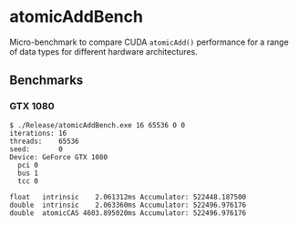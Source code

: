 # atomicAddBench

Micro-benchmark to compare CUDA `atomicAdd()` performance for a range of data types for different hardware architectures.


## Benchmarks


### GTX 1080

    $ ./Release/atomicAddBench.exe 16 65536 0 0
    iterations: 16
    threads:    65536
    seed:       0
    Device: GeForce GTX 1080
      pci 0
      bus 1
      tcc 0

    float   intrinsic    2.061312ms Accumulator: 522448.187500
    double  intrinsic    2.063360ms Accumulator: 522496.976176
    double  atomicCAS 4603.895020ms Accumulator: 522496.976176



